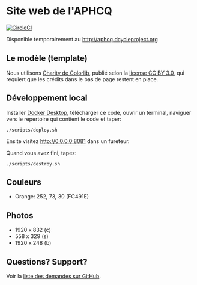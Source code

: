 Site web de l'APHCQ
=====

[![CircleCI](https://circleci.com/gh/aphcq-association/site-web?style=svg)](https://circleci.com/gh/aphcq-association/site-web)

Disponible temporairement au http://aphcq.dcycleproject.org

Le modèle (template)
-----

Nous utilisons [Charity de Colorlib](https://colorlib.com/wp/template/the-charity/), publié selon la [license CC BY 3.0](https://creativecommons.org/licenses/by/3.0/deed.fr), qui requiert que les crédits dans le bas de page restent en place.

Développement local
-----

Installer [Docker Desktop](https://www.docker.com/products/docker-desktop), télécharger ce code, ouvrir un terminal, naviguer vers le répertoire qui contient le code et taper:

    ./scripts/deploy.sh

Ensite visitez http://0.0.0.0:8081 dans un fureteur.

Quand vous avez fini, tapez:

    ./scripts/destroy.sh

Couleurs
-----

* Orange: 252, 73, 30 (FC491E)

Photos
-----

* 1920 x 832 (c)
* 558 x 329 (s)
* 1920 x 248 (b)

Questions? Support?
-----

Voir la [liste des demandes sur GitHub](https://github.com/aphcq-association/site-web/issues).
